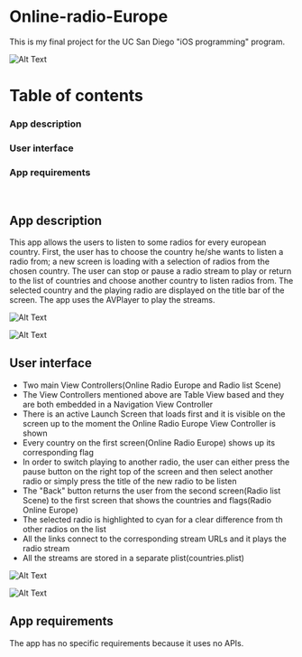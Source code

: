 # Online-radio-Europe

This is my final project for the UC San Diego "iOS programming" program.

![Alt Text](https://raw.github.com/elenamoga1982/Online-radio-Europe/master/screenshots/Online-radio-Europe1.png)

# Table of contents
### App description
### User interface
### App requirements
<br/>

## App description

This app allows the users to listen to some radios for every european country. First, the user has to choose the country he/she wants to listen a radio from; a new screen is loading with a selection of radios from the chosen country. The user can stop or pause a radio stream to play or return to the list of countries and choose another country to listen radios from. The selected country and the playing radio are displayed on the title bar of the screen. The app uses the AVPlayer to play the streams.

![Alt Text](https://raw.github.com/elenamoga1982/Online-radio-Europe/master/screenshots/Online-radio-Europe.png)

![Alt Text](https://raw.github.com/elenamoga1982/Online-radio-Europe/master/screenshots/Online-radio-Europe2.png)

## User interface
- Two main View Controllers(Online Radio Europe and Radio list Scene)
- The View Controllers mentioned above are Table View based and they are both embedded in a Navigation View Controller
- There is an active Launch Screen that loads first and it is visible on the screen up to the moment the Online Radio Europe View Controller is shown
- Every country on the first screen(Online Radio Europe) shows up its corresponding flag
- In order to switch playing to another radio, the user can either press the pause button on the right top of the screen and then select another radio or simply press the title of the new radio to be listen
- The "Back" button returns the user from the second screen(Radio list Scene) to the first screen that shows the countries and flags(Radio Online Europe)
- The selected radio is highlighted to cyan for a clear difference from th other radios on the list
- All the links connect to the corresponding stream URLs and it plays the radio stream
- All the streams are stored in a separate plist(countries.plist)

![Alt Text](https://raw.github.com/elenamoga1982/Online-radio-Europe/master/screenshots/Online-radio-Europe3.png)

![Alt Text](https://raw.github.com/elenamoga1982/Online-radio-Europe/master/screenshots/Online-radio-Europe4.png)

## App requirements
The app has no specific requirements because it uses no APIs. 
